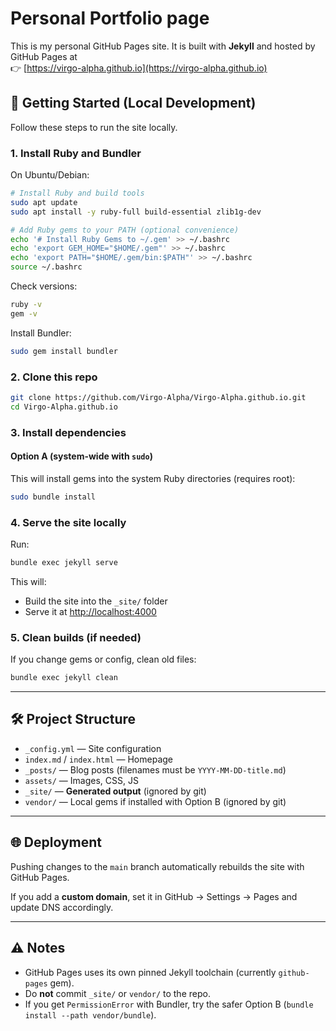 # Personal Portfolio page

This is my personal GitHub Pages site. It is built with **Jekyll** and hosted by GitHub Pages at  
👉 [https://virgo-alpha.github.io](https://virgo-alpha.github.io)

## 🚀 Getting Started (Local Development)

Follow these steps to run the site locally.

### 1. Install Ruby and Bundler

On Ubuntu/Debian:

```bash
# Install Ruby and build tools
sudo apt update
sudo apt install -y ruby-full build-essential zlib1g-dev

# Add Ruby gems to your PATH (optional convenience)
echo '# Install Ruby Gems to ~/.gem' >> ~/.bashrc
echo 'export GEM_HOME="$HOME/.gem"' >> ~/.bashrc
echo 'export PATH="$HOME/.gem/bin:$PATH"' >> ~/.bashrc
source ~/.bashrc
````

Check versions:

```bash
ruby -v
gem -v
```

Install Bundler:

```bash
sudo gem install bundler
```

### 2. Clone this repo

```bash
git clone https://github.com/Virgo-Alpha/Virgo-Alpha.github.io.git
cd Virgo-Alpha.github.io
```

### 3. Install dependencies

#### Option A (system-wide with `sudo`)

This will install gems into the system Ruby directories (requires root):

```bash
sudo bundle install
```
<!-- 
#### Option B (recommended: local install, no sudo)

This installs gems under `vendor/bundle/` in your project:

```bash
bundle install --path vendor/bundle
``` -->

<!-- > If you use Option B, make sure `vendor/` is listed in `.gitignore` (already set up). -->

### 4. Serve the site locally

Run:

```bash
bundle exec jekyll serve
```

This will:

* Build the site into the `_site/` folder
* Serve it at [http://localhost:4000](http://localhost:4000)

### 5. Clean builds (if needed)

If you change gems or config, clean old files:

```bash
bundle exec jekyll clean
```

---

## 🛠 Project Structure

* `_config.yml` — Site configuration
* `index.md` / `index.html` — Homepage
* `_posts/` — Blog posts (filenames must be `YYYY-MM-DD-title.md`)
* `assets/` — Images, CSS, JS
* `_site/` — **Generated output** (ignored by git)
* `vendor/` — Local gems if installed with Option B (ignored by git)

---

## 🌐 Deployment

Pushing changes to the `main` branch automatically rebuilds the site with GitHub Pages.

If you add a **custom domain**, set it in GitHub → Settings → Pages and update DNS accordingly.

---

## ⚠️ Notes

* GitHub Pages uses its own pinned Jekyll toolchain (currently `github-pages` gem).
* Do **not** commit `_site/` or `vendor/` to the repo.
* If you get `PermissionError` with Bundler, try the safer Option B (`bundle install --path vendor/bundle`).
